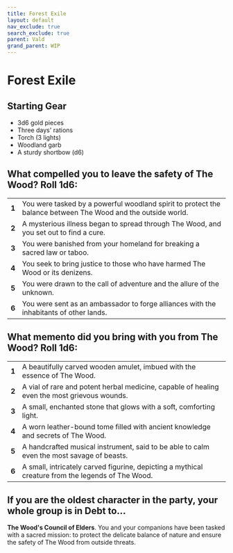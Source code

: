 ```yaml
---
title: Forest Exile
layout: default
nav_exclude: true
search_exclude: true
parent: Vald
grand_parent: WIP
---
```



# Forest Exile

## Starting Gear

- 3d6 gold pieces
- Three days' rations
- Torch (3 lights)
- Woodland garb
- A sturdy shortbow (d6)

## What compelled you to leave the safety of The Wood? Roll 1d6:

|       |                                                              |
| ----- | ------------------------------------------------------------ |
| **1** | You were tasked by a powerful woodland spirit to protect the balance between The Wood and the outside world. |
| **2** | A mysterious illness began to spread through The Wood, and you set out to find a cure. |
| **3** | You were banished from your homeland for breaking a sacred law or taboo. |
| **4** | You seek to bring justice to those who have harmed The Wood or its denizens. |
| **5** | You were drawn to the call of adventure and the allure of the unknown. |
| **6** | You were sent as an ambassador to forge alliances with the inhabitants of other lands. |

## What memento did you bring with you from The Wood? Roll 1d6:

|       |                                                              |
| ----- | ------------------------------------------------------------ |
| **1** | A beautifully carved wooden amulet, imbued with the essence of The Wood. |
| **2** | A vial of rare and potent herbal medicine, capable of healing even the most grievous wounds. |
| **3** | A small, enchanted stone that glows with a soft, comforting light. |
| **4** | A worn leather-bound tome filled with ancient knowledge and secrets of The Wood. |
| **5** | A handcrafted musical instrument, said to be able to calm even the most savage of beasts. |
| **6** | A small, intricately carved figurine, depicting a mythical creature from the legends of The Wood. |

## If you are the oldest character in the party, your whole group is in Debt to...

**The Wood's Council of Elders**. You and your companions have been tasked with a sacred mission: to protect the delicate balance of nature and ensure the safety of The Wood from outside threats.